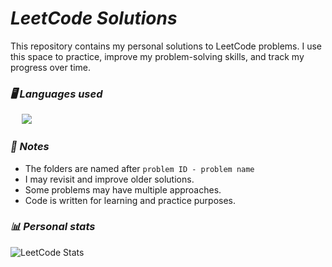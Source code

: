# ***LeetCode Solutions***

This repository contains my personal solutions to LeetCode problems. I use this space to practice, improve my problem-solving skills, and track my progress over time.

### ***🖥️ Languages used***

<p align="left">
  <span>&emsp;</span>
  <a href="https://github.com/syvixor/skills-icons">
    <img src="https://skills.syvixor.com/api/icons?i=java,c,csharp,python,javascript" />
  </a>
</p>

### ***📌 Notes*** ###
- The folders are named after ```problem ID - problem name```
- I may revisit and improve older solutions.
- Some problems may have multiple approaches.
- Code is written for learning and practice purposes.


### ***📊 Personal stats*** ###
![LeetCode Stats](https://leetcard.jacoblin.cool/JackDanielxs?theme=dark&animation=true&border=0&radius=20)
